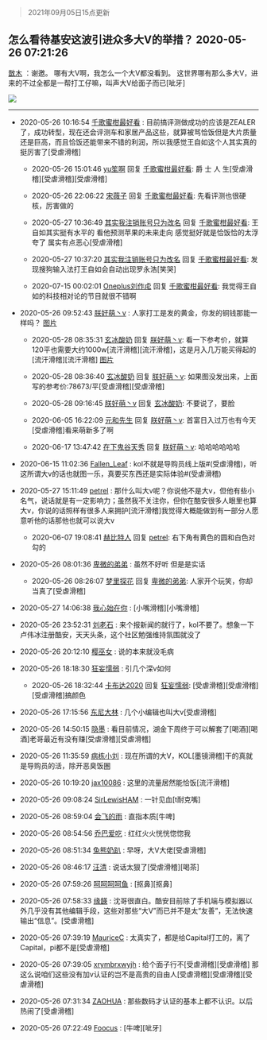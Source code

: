 > 2021年09月05日15点更新
<link rel="stylesheet" href="https://cdn.jsdelivr.net/gh/taotie6/sampleJSON@main/css/photo_show.css">


 ## 怎么看待基安这波引进众多大V的举措？ 2020-05-26 07:21:26

 [㪚木](https://www.coolapk.com/feed/19096240?shareKey=NjczMTdhZTBlZGE4NjEzMTc1NWI~) ：谢邀。
哪有大V啊，我怎么一个大V都没看到。
这世界哪有那么多大V，进来的不过全都是一帮打工仔嘛，叫声大V给面子而已[呲牙] 

<div class="album">
<img class="img-item" src="http://image.coolapk.com/feed/2020/0526/07/1081091_c5fd1a1e_8885_1077@216x196.gif" />
</div>

 ------- 

- 2020-05-26 10:16:54 [千歌蜜柑最好看](uid=1256624) : 目前搞评测做成功的应该是ZEALER了，成功转型，现在还会评测车和家居产品这些，就算被骂恰饭但是大片质量还是巨高，而且恰饭还能带来不错的利润，所以我感觉王自如这个人其实真的挺厉害了[受虐滑稽] 

    - 2020-05-26 15:01:46 [yu笙啊](uid=1589312) 回复 [千歌蜜柑最好看](uid=1256624): 爵 士 人 生[受虐滑稽][受虐滑稽][受虐滑稽] 

    - 2020-05-26 22:06:22 [宋薇子](uid=1464785) 回复 [千歌蜜柑最好看](uid=1256624): 先看评测也很硬核，厉害做的 

    - 2020-05-27 10:36:49 [其实我注销账号只为改名](uid=3322885) 回复 [千歌蜜柑最好看](uid=1256624): 王自如其实挺有水平的 看他预测苹果的未来走向 感觉挺好就是恰饭恰的太浮夸了 属实有点恶心[受虐滑稽] 

    - 2020-05-27 10:37:20 [其实我注销账号只为改名](uid=3322885) 回复 [千歌蜜柑最好看](uid=1256624): 发现搜狗输入法打王自如会自动出现罗永浩[笑哭] 

    - 2020-07-15 00:02:01 [Oneplus刘作虍](uid=783546) 回复 [千歌蜜柑最好看](uid=1256624): 我觉得王自如的科技相对论的节目就很不错啊 

- 2020-05-26 09:52:43 [朕好萌丶v](uid=3014590) : 人家打工是发的黄金，你发的铜钱那能一样吗？ [图片](http://image.coolapk.com/feed/2020/0526/09/3014590_cb183af3_7961_6488@200x200.gif)

    - 2020-05-28 08:35:31 [玄冰酸奶](uid=1931184) 回复 [朕好萌丶v](uid=3014590): 看一下参考价，就算120平也需要大约1000w[流汗滑稽][流汗滑稽]，这是月入几万能买得起的[流汗滑稽][流汗滑稽] [图片](http://image.coolapk.com/feed/2020/0528/08/1931184_bb64c4e9_6130_2349@1080x2400.jpeg)

    - 2020-05-28 08:36:40 [玄冰酸奶](uid=1931184) 回复 [朕好萌丶v](uid=3014590): 如果图没发出来，上面写的参考价:78673/平[受虐滑稽][受虐滑稽] 

    - 2020-05-28 09:16:45 [朕好萌丶v](uid=3014590) 回复 [玄冰酸奶](uid=1931184): 不要说了，要脸 

    - 2020-06-05 16:22:09 [元和先生](uid=1440705) 回复 [朕好萌丶v](uid=3014590): 首富日入过万也有今天[受虐滑稽]看来萌新多了啊 

    - 2020-06-17 13:47:42 [在下鬼谷天秀](uid=1463562) 回复 [朕好萌丶v](uid=3014590): 哈哈哈哈哈哈 

- 2020-06-15 11:02:36 [Fallen_Leaf](uid=3533471) : kol不就是导购员线上版#(受虐滑稽)，听这所谓大v的话也就图一乐，真要买东西还是实际体验#(受虐滑稽) 

- 2020-05-27 15:11:49 [petrel](uid=1866807) : 那什么叫大v呢？你说他不是大v，但他有些小名气，说话就是有一定影响力；虽然我不关注你，但你在酷安很多人眼里也算大v，你说的话照样有很多人来拥护[流汗滑稽]我觉得大概能做到有一部分人愿意听他的话那他也就可以说大v 

    - 2020-06-07 19:08:41 [赫比特人](uid=3214941) 回复 [petrel](uid=1866807): 右下角有黄色的圆和白色对勾的 

- 2020-05-26 08:01:36 [卑微的弟弟](uid=2993985) : 虽然不好听 但是是实话 

    - 2020-05-26 08:26:07 [梦里探花](uid=836750) 回复 [卑微的弟弟](uid=2993985): 人家开个玩笑，你却当真了[受虐滑稽] 

- 2020-05-27 14:06:38 [我心始在你](uid=1175227) : [小嘴滑稽][小嘴滑稽] 

- 2020-05-26 23:52:31 [刘老石](uid=2738848) : 来个报新闻的就行了，kol不要了。想象一下卢伟冰注册酷安，天天头条，这个社区勉强维持氛围就没了 

- 2020-05-26 20:12:10 [樱巫女](uid=1728008) : 说的本来就没毛病 

- 2020-05-26 18:18:30 [狂妄懦弱](uid=3249011) : 引几个深v如何 

    - 2020-05-26 18:32:44 [卡布达2020](uid=696546) 回复 [狂妄懦弱](uid=3249011): [受虐滑稽][受虐滑稽][受虐滑稽]搞颜色 

- 2020-05-26 17:15:56 [东尼大林](uid=1612569) : 几个小编辑也叫大v[受虐滑稽] 

- 2020-05-26 14:50:15 [隐墨](uid=683778) : 看目前情况，湖金下周终于可以解套了[喝酒][喝酒]老哥最近有没有赚[受虐滑稽][受虐滑稽] 

- 2020-05-26 11:35:59 [病栋小刘](uid=1558516) : 现在所谓的大V，KOL[墨镜滑稽]干的真就是导购员的活，除开恶臭饭圈 

- 2020-05-26 10:19:20 [jax10086](uid=797822) : 这里的流量居然能恰饭[流汗滑稽] 

- 2020-05-26 09:08:24 [SirLewisHAM](uid=1415406) : 一针见血[t耐克嘴] 

- 2020-05-26 08:59:04 [会飞的雨](uid=506984) : 直指本质[牛啤] 

- 2020-05-26 08:54:56 [乔巴爱吃](uid=927862) : 红红火火恍恍惚惚我 

- 2020-05-26 08:51:34 [兔熊奶趴](uid=500948) : 早呀，大V大佬[受虐滑稽] 

- 2020-05-26 08:46:17 [汪清](uid=1138674) : 说话太狠了[受虐滑稽][喝茶] 

- 2020-05-26 07:59:26 [呵呵呵呵鱼](uid=3146149) : [抠鼻][抠鼻] 

- 2020-05-26 07:58:33 [缘韺](uid=464681) : 沈哥很直白。酷安目前除了手机端与模拟器以外几乎没有其他编辑手段，这些对那些“大V”而已并不是太“友善”，无法快速输出“信息”。[受虐滑稽] 

- 2020-05-26 07:39:19 [MauriceC](uid=2661286) : 太真实了，都是给Capital打工的，离了Capital，pi都不是[受虐滑稽] 

- 2020-05-26 07:39:05 [xrymbrxwyjh](uid=1710564) : 给个面子行不[受虐滑稽][受虐滑稽]
那这么说咱们这些没有加v认证的岂不是高贵的自由人[受虐滑稽][受虐滑稽][受虐滑稽] 

- 2020-05-26 07:31:34 [ZAOHUA](uid=1930793) : 那些数码才认证的基本上都不认识。以后热闹了[受虐滑稽] 

- 2020-05-26 07:22:49 [Foocus](uid=3292687) : [牛啤][呲牙] 

